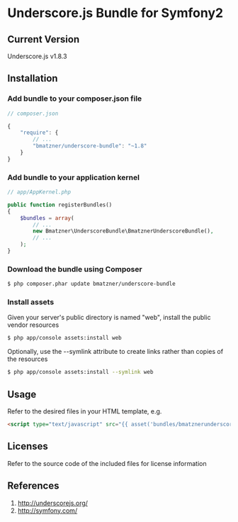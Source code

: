 # Underscore.js Bundle for Symfony2

## Current Version

Underscore.js v1.8.3

## Installation

### Add bundle to your composer.json file

``` js
// composer.json

{
    "require": {
		// ...
        "bmatzner/underscore-bundle": "~1.8"
    }
}
```

### Add bundle to your application kernel

``` php
// app/AppKernel.php

public function registerBundles()
{
    $bundles = array(
        // ...
        new Bmatzner\UnderscoreBundle\BmatznerUnderscoreBundle(),
        // ...
    );
}
```

### Download the bundle using Composer

``` bash
$ php composer.phar update bmatzner/underscore-bundle
```

### Install assets

Given your server's public directory is named "web", install the public vendor resources

``` bash
$ php app/console assets:install web
```

Optionally, use the --symlink attribute to create links rather than copies of the resources 

``` bash
$ php app/console assets:install --symlink web
```

## Usage

Refer to the desired files in your HTML template, e.g.

``` html
<script type="text/javascript" src="{{ asset('bundles/bmatznerunderscore/js/underscore.min.js') }}"></script>
```

## Licenses

Refer to the source code of the included files for license information

## References

1. http://underscorejs.org/
2. http://symfony.com/
